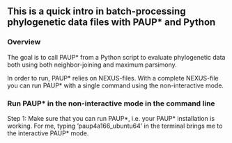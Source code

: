 ## This is a quick intro in batch-processing phylogenetic data files with PAUP* and Python

### Overview
The goal is to call PAUP* from a Python script to evaluate phylogenetic data both using both neighbor-joining and maximum parsimony.

In order to run, PAUP* relies on NEXUS-files. With a complete NEXUS-file you can run PAUP* with a single command using the non-interactive mode.

### Run PAUP* in the non-interactive mode in the command line

Step 1: Make sure that you can run PAUP*, i.e. your PAUP* installation is working. For me, typing ’paup4a166_ubuntu64’ in the terminal brings me to the interactive PAUP* mode.  

